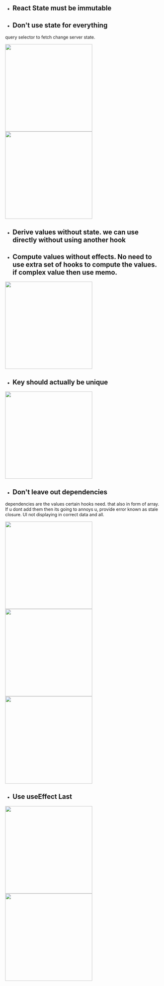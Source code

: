 * ## React State must be immutable

* ## Don't use state for everything

query selector to fetch change server state. 

<img height="280em" src="https://github.com/AdarshRazor/Interview_Prep/assets/33658792/466ce0ef-8cb1-4d5b-9a61-cdb2c12e470b">

<img height="280em" src="https://github.com/AdarshRazor/Interview_Prep/assets/33658792/215d0f9a-2635-4621-a083-dae1a6313f25">

* ## Derive values without state. we can use directly without using another hook

* ## Compute values without effects. No need to use extra set of hooks to compute the values. if complex value then use memo.
 
<img height="280em" src="https://github.com/AdarshRazor/Interview_Prep/assets/33658792/90687fcb-a60d-4801-8123-9d7433ce948f">

* ## Key should actually be unique

<img height="280em" src="https://github.com/AdarshRazor/Interview_Prep/assets/33658792/f041b9dd-479f-4388-b828-c306d7295354">

* ## Don't leave out dependencies

dependencies are the values certain hooks need. that also in form of array. If u dont add them then its going to annoys u, provide error known as stale closure. UI not displaying in correct data and all.

<img height="280em" src="https://github.com/AdarshRazor/Interview_Prep/assets/33658792/bffd96c2-dcd8-42f2-ab53-c5e362ef5f6b">

<img height="280em" src="https://github.com/AdarshRazor/Interview_Prep/assets/33658792/bfeddbaa-892a-48b2-9c46-6ad34e879a6d">

<img height="280em" src="https://github.com/AdarshRazor/Interview_Prep/assets/33658792/63d4c369-ca9e-4d04-9145-5a6289380d92">

* ## Use useEffect Last

<img height="280em" src="https://github.com/AdarshRazor/Interview_Prep/assets/33658792/53074424-a252-473b-807d-4c31a8485a34">

<img height="280em" src="https://github.com/AdarshRazor/Interview_Prep/assets/33658792/5f77b811-e0e1-4d7e-9ec3-3e900d6aee12">
